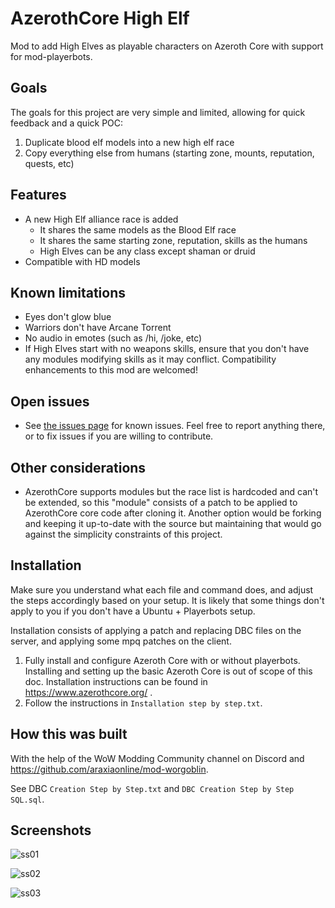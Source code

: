 # AzerothCore High Elf

Mod to add High Elves as playable characters on Azeroth Core with support for mod-playerbots.

## Goals

The goals for this project are very simple and limited, allowing for quick feedback and a quick POC:

1. Duplicate blood elf models into a new high elf race
2. Copy everything else from humans (starting zone, mounts, reputation, quests, etc)

## Features

- A new High Elf alliance race is added
  - It shares the same models as the Blood Elf race
  - It shares the same starting zone, reputation, skills as the humans
  - High Elves can be any class except shaman or druid
- Compatible with HD models 

## Known limitations

- Eyes don't glow blue
- Warriors don't have Arcane Torrent
- No audio in emotes (such as /hi, /joke, etc)
- If High Elves start with no weapons skills, ensure that you don't have any modules modifying skills as it may conflict. Compatibility enhancements to this mod are welcomed!

## Open issues

- See [the issues page](https://github.com/abracadaniel22/azerothcore-highelf/issues) for known issues. Feel free to report anything there, or to fix issues if you are willing to contribute.

## Other considerations

- AzerothCore supports modules but the race list is hardcoded and can't be extended, so this "module" consists of a patch to be applied to AzerothCore core code after cloning it. Another option would be forking and keeping it up-to-date with the source but maintaining that would go against the simplicity constraints of this project.

## Installation

Make sure you understand what each file and command does, and adjust the steps accordingly based on your setup. It is likely that some things don't apply to you if you don't have a Ubuntu + Playerbots setup.

Installation consists of applying a patch and replacing DBC files on the server, and applying some mpq patches on the client.

1. Fully install and configure Azeroth Core with or without playerbots. Installing and setting up the basic Azeroth Core is out of scope of this doc. Installation instructions can be found in https://www.azerothcore.org/ .
2. Follow the instructions in `Installation step by step.txt`.

## How this was built

With the help of the WoW Modding Community channel on Discord and https://github.com/araxiaonline/mod-worgoblin.

See DBC `Creation Step by Step.txt` and `DBC Creation Step by Step SQL.sql`.

## Screenshots

![ss01](https://github.com/user-attachments/assets/55101550-e397-4f3e-91d1-ae6e60bd1f49)

![ss02](https://github.com/user-attachments/assets/d7f019c9-1169-4de4-bc34-2155a7582a83)

![ss03](https://github.com/user-attachments/assets/cf9944b4-17e0-4557-8d1b-086bfc18041f)
